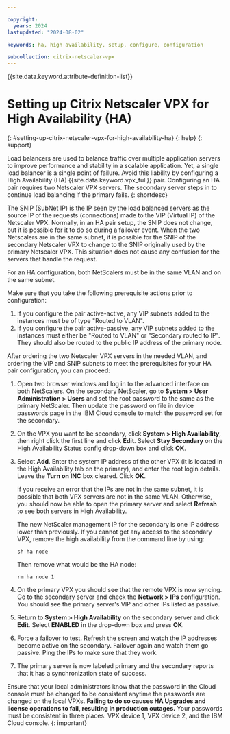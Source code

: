 ```yaml
---

copyright:
  years: 2024
lastupdated: "2024-08-02"

keywords: ha, high availability, setup, configure, configuration

subcollection: citrix-netscaler-vpx
---
```


{{site.data.keyword.attribute-definition-list}}

# Setting up Citrix Netscaler VPX for High Availability (HA)
{: #setting-up-citrix-netscaler-vpx-for-high-availability-ha}
{: help}
{: support}

Load balancers are used to balance traffic over multiple application servers to improve performance and stability in a scalable application. Yet, a single load balancer is a single point of failure. Avoid this liability by configuring a High Availability (HA) {{site.data.keyword.vpx_full}} pair. Configuring an HA pair requires two Netscaler VPX servers. The secondary server steps in to continue load balancing if the primary fails.
{: shortdesc}

The SNIP (SubNet IP) is the IP seen by the load balanced servers as the source IP of the requests (connections) made to the VIP (Virtual IP) of the Netscaler VPX. Normally, in an HA pair setup, the SNIP does not change, but it is possible for it to do so during a failover event. When the two Netscalers are in the same subnet, it is possible for the SNIP of the secondary Netscaler VPX to change to the SNIP originally used by the primary Netscaler VPX. This situation does not cause any confusion for the servers that handle the request.

For an HA configuration, both NetScalers must be in the same VLAN and on the same subnet.

Make sure that you take the following prerequisite actions prior to configuration:

1. If you configure the pair active-active, any VIP subnets added to the instances must be of type "Routed to VLAN".
2. If you configure the pair active-passive, any VIP subnets added to the instances must either be "Routed to VLAN" or "Secondary routed to IP". They should also be routed to the public IP address of the primary node.

After ordering the two Netscaler VPX servers in the needed VLAN, and ordering the VIP and SNIP subnets to meet the prerequisites for your HA pair configuration, you can proceed:

1. Open two browser windows and log in to the advanced interface on both NetScalers. On the secondary NetScaler, go to **System > User Administration > Users** and set the root password to the same as the primary NetScaler. Then update the password on file in device passwords page in the IBM Cloud console to match the password set for the secondary.

2. On the VPX you want to be secondary, click **System > High Availability**, then right click the first line and click **Edit**. Select **Stay Secondary** on the High Availability Status config drop-down box and click **OK**.

3. Select **Add**. Enter the system IP address of the other VPX (it is located in the High Availability tab on the primary), and enter the root login details. Leave the **Turn on INC** box cleared. Click **OK**.

   If you receive an error that the IPs are not in the same subnet, it is possible that both VPX servers are not in the same VLAN. Otherwise, you should now be able to open the primary server and select **Refresh** to see both servers in High Availability.

   The new NetScaler management IP for the secondary is one IP address lower than previously. If you cannot get any access to the secondary VPX, remove the high availability from the command line by using:

   `sh ha node`

   Then remove what would be the HA node:

   `rm ha node 1`

4. On the primary VPX you should see that the remote VPX is now syncing. Go to the secondary server and check the **Network > IPs** configuration. You should see the primary server's VIP and other IPs listed as passive.

5. Return to **System > High Availability** on the secondary server and click **Edit**. Select **ENABLED** in the drop-down box and press **OK**.

6. Force a failover to test. Refresh the screen and watch the IP addresses become active on the secondary. Failover again and watch them go passive. Ping the IPs to make sure that they work.

7. The primary server is now labeled primary and the secondary reports that it has a synchronization state of success.

Ensure that your local administrators know that the password in the Cloud console must be changed to be consistent anytime the passwords are changed on the local VPXs.  **Failing to do so causes HA Upgrades and license operations to fail, resulting in production outages.**  Your passwords must be consistent in three places: VPX device 1, VPX device 2, and the IBM Cloud console.
{: important}
